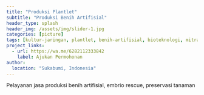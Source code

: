 ```yaml
---
title: "Produksi Plantlet"
subtitle: "Produksi Benih Artifisial"
header_type: splash
header_img: /assets/img/slider-1.jpg
categories: [picture]
tags: [kultur-jaringan, plantlet, benih-artifisial, bioteknologi, mitra]
project_links:
  - url: https://wa.me/6282112333842
    label: Ajukan Permohonan
author:
  location: "Sukabumi, Indonesia"
---
```


Pelayanan jasa produksi benih artifisial, embrio rescue, preservasi tanaman
